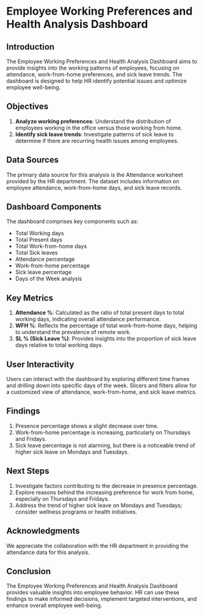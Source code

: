 # Employee Working Preferences and Health Analysis Dashboard

## Introduction
The Employee Working Preferences and Health Analysis Dashboard aims to provide insights into the working patterns of employees, focusing on attendance, work-from-home preferences, and sick leave trends. The dashboard is designed to help HR identify potential issues and optimize employee well-being.

## Objectives
1. **Analyze working preferences**: Understand the distribution of employees working in the office versus those working from home.
2. **Identify sick leave trends**: Investigate patterns of sick leave to determine if there are recurring health issues among employees.

## Data Sources
The primary data source for this analysis is the Attendance worksheet provided by the HR department. The dataset includes information on employee attendance, work-from-home days, and sick leave records.

## Dashboard Components
The dashboard comprises key components such as:
- Total Working days
- Total Present days
- Total Work-from-home days
- Total Sick leaves
- Attendance percentage
- Work-from-home percentage
- Sick leave percentage
- Days of the Week analysis

## Key Metrics
1. **Attendance %**: Calculated as the ratio of total present days to total working days, indicating overall attendance performance.
2. **WFH %**: Reflects the percentage of total work-from-home days, helping to understand the prevalence of remote work.
3. **SL % (Sick Leave %)**: Provides insights into the proportion of sick leave days relative to total working days.

## User Interactivity
Users can interact with the dashboard by exploring different time frames and drilling down into specific days of the week. Slicers and filters allow for a customized view of attendance, work-from-home, and sick leave metrics.

## Findings
1. Presence percentage shows a slight decrease over time.
2. Work-from-home percentage is increasing, particularly on Thursdays and Fridays.
3. Sick leave percentage is not alarming, but there is a noticeable trend of higher sick leave on Mondays and Tuesdays.

## Next Steps
1. Investigate factors contributing to the decrease in presence percentage.
2. Explore reasons behind the increasing preference for work from home, especially on Thursdays and Fridays.
3. Address the trend of higher sick leave on Mondays and Tuesdays; consider wellness programs or health initiatives.

## Acknowledgments
We appreciate the collaboration with the HR department in providing the attendance data for this analysis.

## Conclusion
The Employee Working Preferences and Health Analysis Dashboard provides valuable insights into employee behavior. HR can use these findings to make informed decisions, implement targeted interventions, and enhance overall employee well-being.

